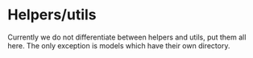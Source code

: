 # Helpers/utils

Currently we do not differentiate between helpers and utils, put them all here. The only exception is models which have their own directory.
